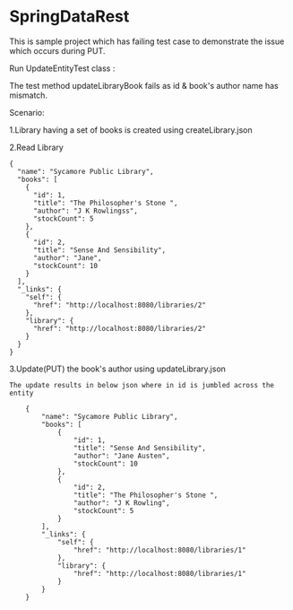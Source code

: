 # SpringDataRest

This is sample project which has failing test case to demonstrate the issue which occurs during PUT.

Run UpdateEntityTest class :

The test method updateLibraryBook fails as id & book's author name has mismatch.

Scenario:

1.Library having a set of books is created using createLibrary.json
    
2.Read Library 

    {
      "name": "Sycamore Public Library",
      "books": [
        {
          "id": 1,
          "title": "The Philosopher's Stone ",
          "author": "J K Rowlingss",
          "stockCount": 5
        },
        {
          "id": 2,
          "title": "Sense And Sensibility",
          "author": "Jane",
          "stockCount": 10
        }
      ],
      "_links": {
        "self": {
          "href": "http://localhost:8080/libraries/2"
        },
        "library": {
          "href": "http://localhost:8080/libraries/2"
        }
      }
    }
    
3.Update(PUT) the book's author using updateLibrary.json 
    
    The update results in below json where in id is jumbled across the entity
    
        {
            "name": "Sycamore Public Library",
            "books": [
                {
                    "id": 1,
                    "title": "Sense And Sensibility",
                    "author": "Jane Austen",
                    "stockCount": 10
                },
                {
                    "id": 2,
                    "title": "The Philosopher's Stone ",
                    "author": "J K Rowling",
                    "stockCount": 5
                }
            ],
            "_links": {
                "self": {
                    "href": "http://localhost:8080/libraries/1"
                },
                "library": {
                    "href": "http://localhost:8080/libraries/1"
                }
            }
        }
